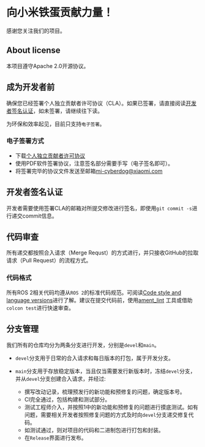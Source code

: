 # 向小米铁蛋贡献力量！

感谢您关注我们的项目。

## About license

本项目遵守Apache 2.0开源协议。

## 成为开发者前

确保您已经签署个人独立贡献者许可协议（CLA）。如果已签署，请直接阅读[开发者签名认证](#开发者签名认证)，如未签署，请继续往下读。

为环保和效率起见，目前只支持`电子签署`。

### 电子签署方式

- 下载[个人独立贡献者许可协议](https://cdn.cnbj2m.fds.api.mi-img.com/cyberdog-package/packages/doc_materials/cla_zh_en.pdf)
- 使用PDF软件签署协议，注意签名部分需要手写（电子签名即可）。
- 将签署完毕的协议文件发送至邮箱[mi-cyberdog@xiaomi.com](mailto:mi-cyberdog@xiaomi.com)

## 开发者签名认证

开发者需要使用签署CLA的邮箱对所提交修改进行签名，即使用`git commit -s`进行递交commit信息。

## 代码审查

所有递交都按照合入请求（Merge Requst）的方式进行，并只接收GitHub的拉取请求（Pull Request）的流程方式。

### 代码格式

所有ROS 2相关代码均遵从`ROS 2`的标准代码规范。可阅读[Code style and language versions](https://docs.ros.org/en/foxy/Contributing/Code-Style-Language-Versions.html)进行了解。建议在提交代码前，使用[ament_lint](https://github.com/ament/ament_lint) 工具或借助`colcon test`进行快速审查。

## 分支管理

我们所有的仓库均分为两条分支进行开发，分别是`devel`和`main`。

- `devel`分支用于日常的合入请求和每日版本的打包，属于开发分支。
- `main`分支用于存放稳定版本，当且仅当需要发行新版本时，冻结`devel`分支，并从`devel`分支创建合入请求，并经过:

  - 撰写改动记录，梳理预发行的新功能和预修复的问题，确定版本号。
  - CI完全通过，包括构建和测试部分。
  - 测试工程师介入，并按照1中的新功能和预修复的问题进行摸底测试。如有问题，需要相关开发者按照修复问题的方式及时向`devel`分支递交修复代码。
  - 如测试通过，则对项目的代码和二进制包进行打包和封装。
  - 在`Release`界面进行发布。
